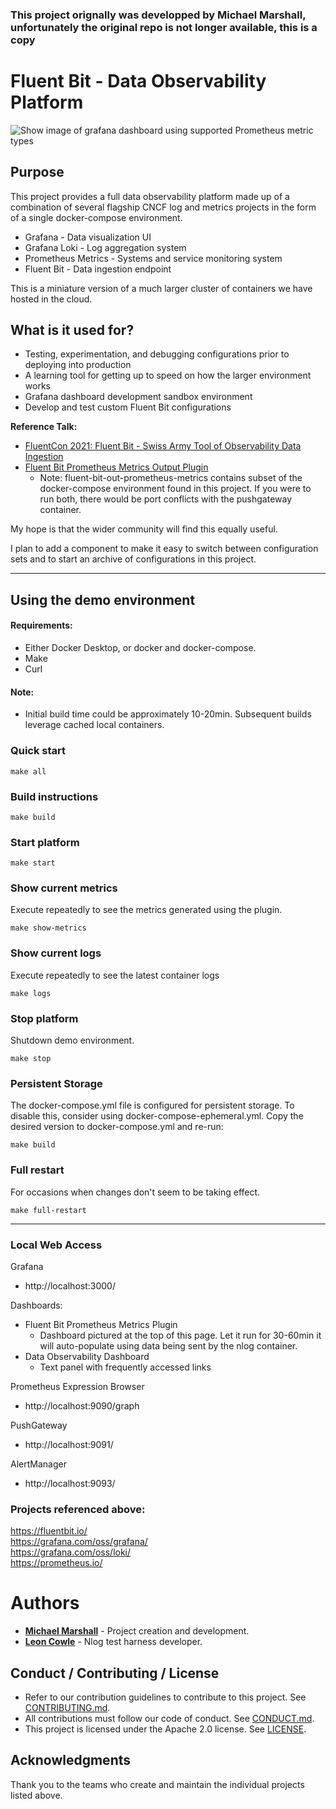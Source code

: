 ### This project orignally was developped by Michael Marshall, unfortunately the original repo is not longer available, this is a copy


#  Fluent Bit - Data Observability Platform

![ Show image of grafana dashboard using supported Prometheus metric types](https://github.com/ycyr/fluent-bit-data-observability-platform/blob/master/out-prometheus-metrics-dashboard.png "Demo grafana dashboard showing supported Prometheus metric types")


## Purpose
This project provides a full data observability platform made up of a combination 
of several flagship CNCF log and metrics projects in the form of a single 
docker-compose environment.  
* Grafana - Data visualization UI
* Grafana Loki - Log aggregation system
* Prometheus Metrics - Systems and service monitoring system
* Fluent Bit - Data ingestion endpoint

This is a miniature version of a much larger cluster 
of containers we have hosted in the cloud.  

## What is it used for?
* Testing, experimentation, and 
debugging configurations prior to deploying into production
* A learning tool for getting up to speed on how the larger environment works 
* Grafana dashboard development sandbox environment
* Develop and test custom Fluent Bit configurations

**Reference Talk:** 
* [FluentCon 2021: Fluent Bit - Swiss Army Tool of Observability Data Ingestion](https://sched.co/iKok)
* [Fluent Bit Prometheus Metrics Output Plugin](https://github.com/neiman-marcus/fluent-bit-out-prometheus-metrics)
  * Note: fluent-bit-out-prometheus-metrics contains subset of the docker-compose environment found in this project.  If you were to run both, there would be port conflicts with the pushgateway container.

My hope is that the wider community will find this equally useful.

I plan to add a component to make it easy to switch between configuration sets and to start an archive of configurations in this project.

---
## Using the demo environment
#### Requirements:
* Either Docker Desktop, or docker and docker-compose.
* Make
* Curl

#### Note:
* Initial build time could be approximately 10-20min. Subsequent builds leverage cached local containers.
### Quick start
```
make all
```

### Build instructions
```
make build
```

### Start platform
```
make start
```

### Show current metrics
Execute repeatedly to see the metrics generated using the plugin.
```
make show-metrics
```

### Show current logs
Execute repeatedly to see the latest container logs
```
make logs
```

### Stop platform
Shutdown demo environment.
```
make stop
```

### Persistent Storage
The docker-compose.yml file is configured for persistent storage.
To disable this, consider using docker-compose-ephemeral.yml.  Copy the desired version to docker-compose.yml and re-run: 
```
make build
```

### Full restart
For occasions when changes don't seem to be taking effect.
```
make full-restart
```

---
### Local Web Access
Grafana
* http://localhost:3000/
  
Dashboards:
  
* Fluent Bit Prometheus Metrics Plugin
  * Dashboard pictured at the top of this page.  Let it run for 30-60min it will auto-populate using data 
    being sent by the nlog container.
* Data Observability Dashboard
  * Text panel with frequently accessed links

Prometheus Expression Browser
* http://localhost:9090/graph

PushGateway
* http://localhost:9091/

AlertManager
* http://localhost:9093/


### Projects referenced above:
https://fluentbit.io/
<br>
https://grafana.com/oss/grafana/
<br>
https://grafana.com/oss/loki/
<br>
https://prometheus.io/





# Authors

* [**Michael Marshall**](mailto:michael_marshall@neimanmarcus.com) - Project creation and development.
* [**Leon Cowle**](mailto:leon_cowle@neimanmarcus.com) - Nlog test harness developer.

## Conduct / Contributing / License

* Refer to our contribution guidelines to contribute to this project. See [CONTRIBUTING.md](https://github.com/ycyr/fluent-bit-data-observability-platform/tree/master/CONTRIBUTING.md).
* All contributions must follow our code of conduct. See [CONDUCT.md](https://github.com/ycyr/fluent-bit-data-observability-platform/tree/master/CONDUCT.md).
* This project is licensed under the Apache 2.0 license. See [LICENSE](https://github.com/ycyr/fluent-bit-data-observability-platform/tree/master/LICENSE).

## Acknowledgments
Thank you to the teams who create and maintain the individual projects listed above.
